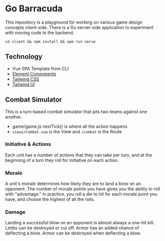 # Go Barracuda

This repository is a playground for working on various game design concepts client-side. There is a Go server-side application to experiment with moving code to the backend.

`cd client && npm install && npm run serve`

## Technology

- Vue SPA Template from CLI
- [Element Components](https://element.eleme.io/#/en-US/component/installation)
- [Tailwind CSS](https://tailwindcss.com/)
- [Tailwind UI](https://tailwindui.com/)


## Combat Simulator

This is a turn-based combat simulator that pits two teams against one another.

- game/game.js nextTick() is where all the action happens
- `views/Combat.vue` is the View and `/combat` is the Route

### Initiative & Actions

Each unit has a number of actions that they can take per turn, and at the beginning of a turn they roll for initiative on each action.

### Morale

A unit's morale determines how likely they are to land a blow on an opponent. The number of morale points you have gives you the ability to roll with "advantage." In practice, you roll a die to hit for each morale point you have, and choose the highest of all the rolls.

### Damage

Landing a successful blow on an opponent is almost always a one-hit kill. Limbs can be destroyed or cut off. Armor has an added chance of deflecting a blow. Armor can be destroyed when deflecting a blow.